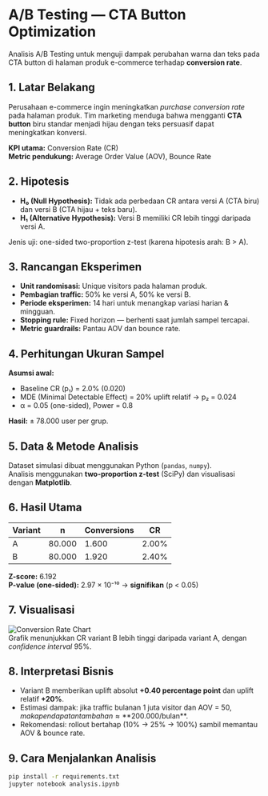 # A/B Testing — CTA Button Optimization

Analisis A/B Testing untuk menguji dampak perubahan warna dan teks pada CTA button di halaman produk e-commerce terhadap **conversion rate**.

## 1. Latar Belakang
Perusahaan e-commerce ingin meningkatkan *purchase conversion rate* pada halaman produk. Tim marketing menduga bahwa mengganti **CTA button** biru standar menjadi hijau dengan teks persuasif dapat meningkatkan konversi.

**KPI utama:** Conversion Rate (CR)  
**Metric pendukung:** Average Order Value (AOV), Bounce Rate  

## 2. Hipotesis
- **H₀ (Null Hypothesis):** Tidak ada perbedaan CR antara versi A (CTA biru) dan versi B (CTA hijau + teks baru).  
- **H₁ (Alternative Hypothesis):** Versi B memiliki CR lebih tinggi daripada versi A.  

Jenis uji: one-sided two-proportion z-test (karena hipotesis arah: B > A).

## 3. Rancangan Eksperimen
- **Unit randomisasi:** Unique visitors pada halaman produk.  
- **Pembagian traffic:** 50% ke versi A, 50% ke versi B.  
- **Periode eksperimen:** 14 hari untuk menangkap variasi harian & mingguan.  
- **Stopping rule:** Fixed horizon — berhenti saat jumlah sampel tercapai.  
- **Metric guardrails:** Pantau AOV dan bounce rate.

## 4. Perhitungan Ukuran Sampel
**Asumsi awal:**  
- Baseline CR (p₁) = 2.0% (0.020)  
- MDE (Minimal Detectable Effect) = 20% uplift relatif → p₂ = 0.024  
- α = 0.05 (one-sided), Power = 0.8  

**Hasil:** ± 78.000 user per grup.

## 5. Data & Metode Analisis
Dataset simulasi dibuat menggunakan Python (`pandas`, `numpy`).  
Analisis menggunakan **two-proportion z-test** (SciPy) dan visualisasi dengan **Matplotlib**.

## 6. Hasil Utama
| Variant | n       | Conversions | CR     |
|---------|---------|-------------|--------|
| A       | 80.000  | 1.600       | 2.00%  |
| B       | 80.000  | 1.920       | 2.40%  |

**Z-score:** 6.192  
**P-value (one-sided):** 2.97 × 10⁻¹⁰ → **signifikan** (p < 0.05)

## 7. Visualisasi
![Conversion Rate Chart](assets/plots.png)  
Grafik menunjukkan CR variant B lebih tinggi daripada variant A, dengan *confidence interval* 95%.

## 8. Interpretasi Bisnis
- Variant B memberikan uplift absolut **+0.40 percentage point** dan uplift relatif **+20%**.  
- Estimasi dampak: jika traffic bulanan 1 juta visitor dan AOV = $50, maka pendapatan tambahan ≈ **$200.000/bulan**.  
- Rekomendasi: rollout bertahap (10% → 25% → 100%) sambil memantau AOV & bounce rate.

## 9. Cara Menjalankan Analisis
```bash
pip install -r requirements.txt
jupyter notebook analysis.ipynb